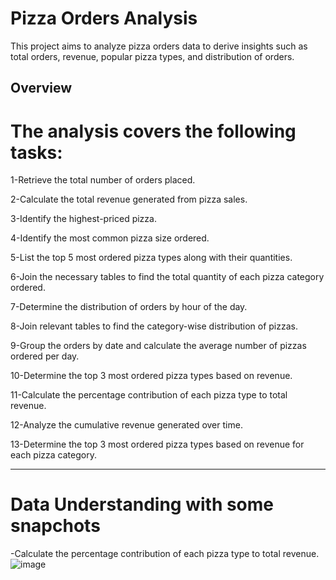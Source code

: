 # Pizza Orders Analysis

This project aims to analyze pizza orders data to derive insights such as total orders, revenue, popular pizza types, and distribution of orders.

## Overview
# The analysis covers the following tasks:
1-Retrieve the total number of orders placed.

2-Calculate the total revenue generated from pizza sales.

3-Identify the highest-priced pizza.

4-Identify the most common pizza size ordered.

5-List the top 5 most ordered pizza types along with their quantities.

6-Join the necessary tables to find the total quantity of each pizza category ordered.

7-Determine the distribution of orders by hour of the day.

8-Join relevant tables to find the category-wise distribution of pizzas.

9-Group the orders by date and calculate the average number of pizzas ordered per day.

10-Determine the top 3 most ordered pizza types based on revenue.

11-Calculate the percentage contribution of each pizza type to total revenue.

12-Analyze the cumulative revenue generated over time.

13-Determine the top 3 most ordered pizza types based on revenue for each pizza category.

---------------------------------------------------------------------------
# Data Understanding with some snapchots
-Calculate the percentage contribution of each pizza type to total revenue.
![image](https://github.com/user-attachments/assets/297f0c01-0a23-4251-ae2b-1ea6cf9ca52e)



